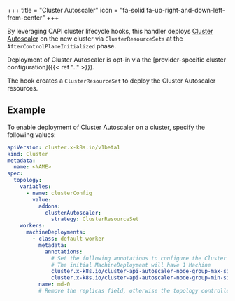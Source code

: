 +++
title = "Cluster Autoscaler"
icon = "fa-solid fa-up-right-and-down-left-from-center"
+++

By leveraging CAPI cluster lifecycle hooks, this handler deploys [Cluster Autoscaler][cluster-autoscaler]
on the new cluster via `ClusterResourceSets` at the `AfterControlPlaneInitialized` phase.

Deployment of Cluster Autoscaler is opt-in via the  [provider-specific cluster configuration]({{< ref ".." >}}).

The hook creates a `ClusterResourceSet` to deploy the Cluster Autoscaler resources.

## Example

To enable deployment of Cluster Autoscaler on a cluster, specify the following values:

```yaml
apiVersion: cluster.x-k8s.io/v1beta1
kind: Cluster
metadata:
  name: <NAME>
spec:
  topology:
    variables:
      - name: clusterConfig
        value:
          addons:
            clusterAutoscaler:
              strategy: ClusterResourceSet
    workers:
      machineDeployments:
        - class: default-worker
          metadata:
            annotations:
              # Set the following annotations to configure the Cluster Autoscaler
              # The initial MachineDeployment will have 1 Machine
              cluster.x-k8s.io/cluster-api-autoscaler-node-group-max-size: "3"
              cluster.x-k8s.io/cluster-api-autoscaler-node-group-min-size: "1"
          name: md-0
          # Remove the replicas field, otherwise the topology controller will revert back the autoscaler's changes
```

[cluster-autoscaler]: https://github.com/kubernetes/autoscaler/tree/master/cluster-autoscaler/cloudprovider/clusterapi
